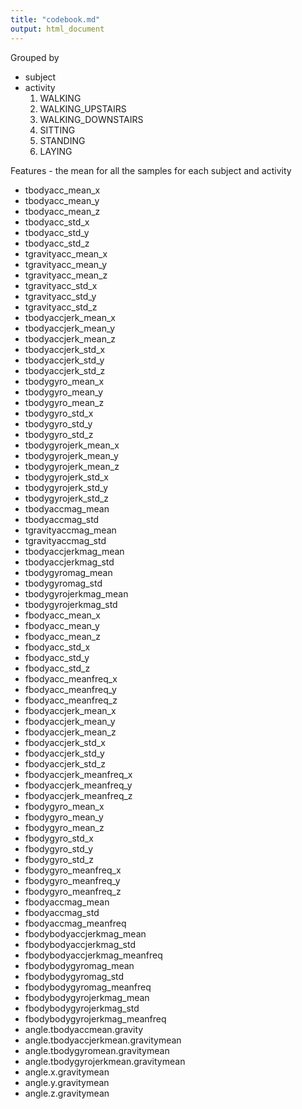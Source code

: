 ```yaml
---
title: "codebook.md"
output: html_document
---
```


Grouped by

  * subject
  * activity
  	1. WALKING
  	2. WALKING_UPSTAIRS
  	3. WALKING_DOWNSTAIRS
  	4. SITTING
  	5. STANDING
  	6. LAYING

Features - the mean for all the samples for each subject and activity
  
  *	tbodyacc_mean_x
  * tbodyacc_mean_y
  * tbodyacc_mean_z
  * tbodyacc_std_x
  * tbodyacc_std_y
  * tbodyacc_std_z
  * tgravityacc_mean_x
  * tgravityacc_mean_y
  * tgravityacc_mean_z
  * tgravityacc_std_x
  * tgravityacc_std_y
  * tgravityacc_std_z
  * tbodyaccjerk_mean_x
  * tbodyaccjerk_mean_y
  * tbodyaccjerk_mean_z
  * tbodyaccjerk_std_x
  * tbodyaccjerk_std_y
  * tbodyaccjerk_std_z
  * tbodygyro_mean_x
  * tbodygyro_mean_y
  * tbodygyro_mean_z
  * tbodygyro_std_x
  * tbodygyro_std_y
  * tbodygyro_std_z
  * tbodygyrojerk_mean_x
  * tbodygyrojerk_mean_y
  * tbodygyrojerk_mean_z
  * tbodygyrojerk_std_x
  * tbodygyrojerk_std_y
  * tbodygyrojerk_std_z
  * tbodyaccmag_mean
  * tbodyaccmag_std
  * tgravityaccmag_mean
  * tgravityaccmag_std
  * tbodyaccjerkmag_mean
  * tbodyaccjerkmag_std
  * tbodygyromag_mean
  * tbodygyromag_std
  * tbodygyrojerkmag_mean
  * tbodygyrojerkmag_std
  * fbodyacc_mean_x
  * fbodyacc_mean_y
  * fbodyacc_mean_z
  * fbodyacc_std_x
  * fbodyacc_std_y
  * fbodyacc_std_z
  * fbodyacc_meanfreq_x
  * fbodyacc_meanfreq_y
  * fbodyacc_meanfreq_z
  * fbodyaccjerk_mean_x
  * fbodyaccjerk_mean_y
  * fbodyaccjerk_mean_z
  * fbodyaccjerk_std_x
  * fbodyaccjerk_std_y
  * fbodyaccjerk_std_z
  * fbodyaccjerk_meanfreq_x
  * fbodyaccjerk_meanfreq_y
  * fbodyaccjerk_meanfreq_z
  * fbodygyro_mean_x
  * fbodygyro_mean_y
  * fbodygyro_mean_z
  * fbodygyro_std_x
  * fbodygyro_std_y
  * fbodygyro_std_z
  * fbodygyro_meanfreq_x
  * fbodygyro_meanfreq_y
  * fbodygyro_meanfreq_z
  * fbodyaccmag_mean
  * fbodyaccmag_std
  * fbodyaccmag_meanfreq
  * fbodybodyaccjerkmag_mean
  * fbodybodyaccjerkmag_std
  * fbodybodyaccjerkmag_meanfreq
  * fbodybodygyromag_mean
  * fbodybodygyromag_std
  * fbodybodygyromag_meanfreq
  * fbodybodygyrojerkmag_mean
  * fbodybodygyrojerkmag_std
  * fbodybodygyrojerkmag_meanfreq
  * angle.tbodyaccmean.gravity
  * angle.tbodyaccjerkmean.gravitymean
  * angle.tbodygyromean.gravitymean
  * angle.tbodygyrojerkmean.gravitymean
  * angle.x.gravitymean
  * angle.y.gravitymean
  * angle.z.gravitymean
